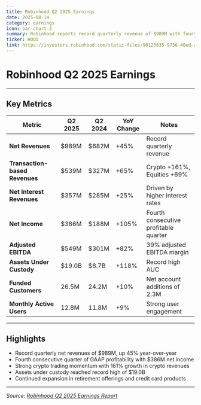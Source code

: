 ```yaml
---
title: Robinhood Q2 2025 Earnings
date: 2025-08-14
category: earnings
icon: bar-chart-3
summary: Robinhood reports record quarterly revenue of $989M with fourth consecutive quarter of GAAP profitability
ticker: HOOD
link: https://investors.robinhood.com/static-files/96125635-9736-40ed-a873-eb0cf735b079
---
```


# Robinhood Q2 2025 Earnings

---

## Key Metrics

| Metric | Q2 2025 | Q2 2024 | YoY Change | Notes |
|--------|---------|---------|------------|-------|
| **Net Revenues** | $989M | $682M | +45% | Record quarterly revenue |
| **Transaction-based Revenues** | $539M | $327M | +65% | Crypto +161%, Equities +69% |
| **Net Interest Revenues** | $357M | $285M | +25% | Driven by higher interest rates |
| **Net Income** | $386M | $188M | +105% | Fourth consecutive profitable quarter |
| **Adjusted EBITDA** | $549M | $301M | +82% | 39% adjusted EBITDA margin |
| **Assets Under Custody** | $19.0B | $8.7B | +118% | Record high AUC |
| **Funded Customers** | 26.5M | 24.2M | +10% | Net account additions of 2.3M |
| **Monthly Active Users** | 12.8M | 11.8M | +9% | Strong user engagement |

---

## Highlights

- Record quarterly net revenues of $989M, up 45% year-over-year
- Fourth consecutive quarter of GAAP profitability with $386M net income
- Strong crypto trading momentum with 161% growth in crypto revenues
- Assets under custody reached record high of $19.0B
- Continued expansion in retirement offerings and credit card products

---

*Source: [Robinhood Q2 2025 Earnings Report](https://investors.robinhood.com/static-files/96125635-9736-40ed-a873-eb0cf735b079)*